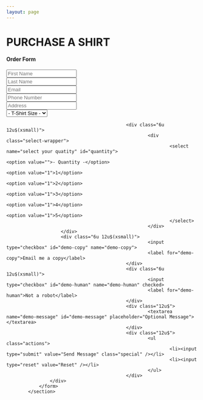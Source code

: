 ```yaml
---
layout: page
---
```


# PURCHASE A SHIRT

<section>
                                <h4>Order Form</h4>
                                <form action="mailto:support@weartapparel.com" method="post" enctype="text/plain">
                                        <div class="row uniform">
                                                <div class="6u 12u$(xsmall)">
                                                        <input type="text" name="demo-firstname" id="demo-firstname" value="" placeholder="First Name" />
						</div>
						<div class="6u 12u$(xsmall)">
                                                        <input type="text" name="demo-lastname" id="demo-lastname" value="" placeholder="Last Name" />
                                                </div>
                                                <div class="6u 12u$(xsmall)">
                                                        <input type="email" name="demo-email" id="demo-email" value="" placeholder="Email" />
						</div>
                                                <div class="6u 12u$(xsmall)">
                                                        <input type="text" name="demo-phonenumber" id="demo-phonenumber" value="" placeholder="Phone Number" />
						</div>
                                                <div class="12u$">
                                                        <input type="text" name="demo-address" id="demo-address" value="" placeholder="Address" /> 
						</div>
                                                <div class="6u 12u$(xsmall)">
                                                        <div class="select-wrapper">
                                                                <select name="select your size" id="quantity-order">
                                                                        <option value="">- T-Shirt Size  -</option>
                                                                        <option value="Extra Small">1</option>
                                                                        <option value="Small">2</option>
                                                                        <option value="Medium">3</option>
                                                                        <option value="Large">4</option>
                                                                </select>
                                                        </div>
						</div>
                                                
                                                <div class="6u 12u$(xsmall)">
                                                        <div class="select-wrapper">
                                                                <select name="select your quatity" id="quantity">
                                                                        <option value="">- Quantity -</option>
                                                                        <option value="1">1</option>
                                                                        <option value="1">2</option>
                                                                        <option value="1">3</option>
                                                                        <option value="1">4</option>
                                                                        <option value="1">5</option>
                                                                </select>
                                                        </div>
						</div>
						<div class="6u 12u$(xsmall)">
                                                        <input type="checkbox" id="demo-copy" name="demo-copy">
                                                        <label for="demo-copy">Email me a copy</label>
                                                </div>
                                                <div class="6u 12u$(xsmall)">
                                                        <input type="checkbox" id="demo-human" name="demo-human" checked>
                                                        <label for="demo-human">Not a robot</label>
                                                </div>
                                                <div class="12u$">
                                                        <textarea name="demo-message" id="demo-message" placeholder="Optional Message"></textarea>
                                                </div>
                                                <div class="12u$">
                                                        <ul class="actions">
                                                                <li><input type="submit" value="Send Message" class="special" /></li>
                                                                <li><input type="reset" value="Reset" /></li>
                                                        </ul>
                                                </div>
					</div>
				</form>
			</section>
